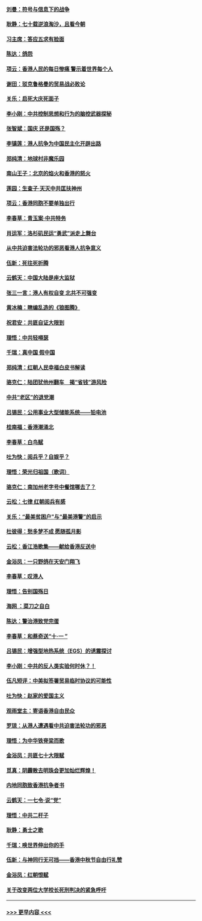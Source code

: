 #### [刘曼：符号与信息下的战争](../pages/nsc993/n11564655.md?t=10031333) 
#### [耿静：七十载逆浪淘沙，且看今朝](../pages/nsc993/n11564520.md?t=10031333) 
#### [习主席：答应五求有脸面](../pages/nsc993/n11563953.md?t=10031333) 
#### [陈达：鸽怨](../pages/nsc993/n11561879.md?t=10031333) 
#### [项云：香港人民的每日惨痛  警示着世界每个人](../pages/nsc993/n11559273.md?t=10031333) 
#### [谢田：驳克鲁格曼的贸易战必败论](../pages/nsc993/n11555840.md?t=10031333) 
#### [关乐：启死大庆死面子](../pages/nsc993/n11556823.md?t=10031333) 
#### [李小刚：中共控制思想和行为的脑控武器探秘](../pages/nsc993/n11556776.md?t=10031333) 
#### [张智斌：国庆  还是国殇？](../pages/nsc993/n11556617.md?t=10031333) 
#### [李镇莲：港人抗争为中国民主化开辟出路](../pages/nsc993/n11556570.md?t=10031333) 
#### [郑纯清：地球村非魔乐园](../pages/nsc993/n11555415.md?t=10031333) 
#### [南山王子：北京的焰火和香港的怒火](../pages/nsc993/n11555318.md?t=10031333) 
#### [莲园：生查子·天灭中共匡扶神州](../pages/nsc993/n11555302.md?t=10031333) 
#### [项云：香港同胞不要单独出行](../pages/nsc993/n11555276.md?t=10031333) 
#### [李春草：青玉案‧中共特务](../pages/nsc993/n11552356.md?t=10031333) 
#### [肖运军：洛杉矶民运“勇武”派走上舞台](../pages/nsc993/n11551595.md?t=10031333) 
#### [从中共迫害法轮功的邪恶看港人抗争意义](../pages/nsc993/n11540858.md?t=10031333) 
#### [伍新：死往死折腾](../pages/nsc993/n11550174.md?t=10031333) 
#### [云鹤天：中国大陆是座大监狱](../pages/nsc993/n11550155.md?t=10031333) 
#### [张三一言：港人有权自变 北共不可强变](../pages/nsc993/n11550132.md?t=10031333) 
#### [黄冰楠：瞎编乱造的《狼图腾》](../pages/nsc993/n11550082.md?t=10031333) 
#### [祝君安：共匪自证大限到](../pages/nsc993/n11550041.md?t=10031333) 
#### [理悟：中共轻嘚瑟](../pages/nsc993/n11547978.md?t=10031333) 
#### [千瑞：真中国 假中国](../pages/nsc993/n11547865.md?t=10031333) 
#### [郑纯清：红朝人民幸福白皮书解读](../pages/nsc993/n11547499.md?t=10031333) 
#### [骆克仁：陆团犹他州翻车　揭“省钱”游风险](../pages/nsc993/n11546977.md?t=10031333) 
#### [中共“老区”的退党潮](../pages/nsc993/n11545995.md?t=10031333) 
#### [吕锡民：公用事业大型储能系统——铅电池](../pages/nsc993/n11545701.md?t=10031333) 
#### [桂南福：香港潮涌北](../pages/nsc993/n11545682.md?t=10031333) 
#### [李春草：白鸟赋](../pages/nsc993/n11545663.md?t=10031333) 
#### [吐为快：阅兵乎？自娱乎？](../pages/nsc993/n11545625.md?t=10031333) 
#### [理悟：荣光归祖国（歌词）](../pages/nsc993/n11545616.md?t=10031333) 
#### [骆克仁：南加州老字号中餐馆哪去了？](../pages/nsc993/n11545120.md?t=10031333) 
#### [云松：七律 红朝阅兵有感](../pages/nsc993/n11542394.md?t=10031333) 
#### [关乐：“最美贫困户”与“最美港警”的启示](../pages/nsc993/n11542252.md?t=10031333) 
#### [杜彼得：愁多梦不成 愿随孤月影](../pages/nsc993/n11540296.md?t=10031333) 
#### [云松：香江浩歌集——献给香港反送中](../pages/nsc993/n11540149.md?t=10031333) 
#### [金浴凤：一只野鸽在天安门翔飞](../pages/nsc993/n11540280.md?t=10031333) 
#### [李春草：叹港人](../pages/nsc993/n11540119.md?t=10031333) 
#### [理悟：告别国殇日](../pages/nsc993/n11539610.md?t=10031333) 
#### [海网 ：菜刀之自白](../pages/nsc993/n11539597.md?t=10031333) 
#### [陈达：警治港致党完蛋](../pages/nsc993/n11538127.md?t=10031333) 
#### [李春草：和蔡奇送“十·一 ”](../pages/nsc993/n11537810.md?t=10031333) 
#### [吕锡民：增强型地热系统（EGS）的诱震探讨](../pages/nsc993/n11537765.md?t=10031333) 
#### [李小刚：中共的反人类实验何时休？！](../pages/nsc993/n11537669.md?t=10031333) 
#### [伍凡短评：中美拟签署贸易临时协议的可能性](../pages/nsc993/n11536773.md?t=10031333) 
#### [吐为快：赵家的爱国主义](../pages/nsc993/n11536750.md?t=10031333) 
#### [观雨堂主：寄语香港自由民众](../pages/nsc993/n11536735.md?t=10031333) 
#### [罗琼：从港人遭遇看中共迫害法轮功的邪恶](../pages/nsc993/n11507862.md?t=10031333) 
#### [理悟：为中华铁脊梁而歌](../pages/nsc993/n11534458.md?t=10031333) 
#### [金浴凤：共匪七十大限赋](../pages/nsc993/n11534434.md?t=10031333) 
#### [觅真：阴霾散去明珠会更加灿烂辉煌！](../pages/nsc993/n11531858.md?t=10031333) 
#### [内地同胞致香港抗争者书](../pages/nsc993/n11531645.md?t=10031333) 
#### [云鹤天：一七令‧说“党”](../pages/nsc993/n11529099.md?t=10031333) 
#### [理悟：中共二杆子](../pages/nsc993/n11529046.md?t=10031333) 
#### [耿静：勇士之歌](../pages/nsc993/n11527562.md?t=10031333) 
#### [千瑞：唤世界伸出你的手](../pages/nsc993/n11526942.md?t=10031333) 
#### [伍新：与神同行无可挡——香港中秋节自由行礼赞](../pages/nsc993/n11526801.md?t=10031333) 
#### [金浴凤：红朝恨赋](../pages/nsc993/n11524312.md?t=10031333) 
#### [关于改变两位大学校长死刑判决的紧急呼吁](../pages/nsc993/n11524103.md?t=10031333) 

----
#### [ >>> 更早内容 <<< ](../indexes/nsc993-earlier.md)
